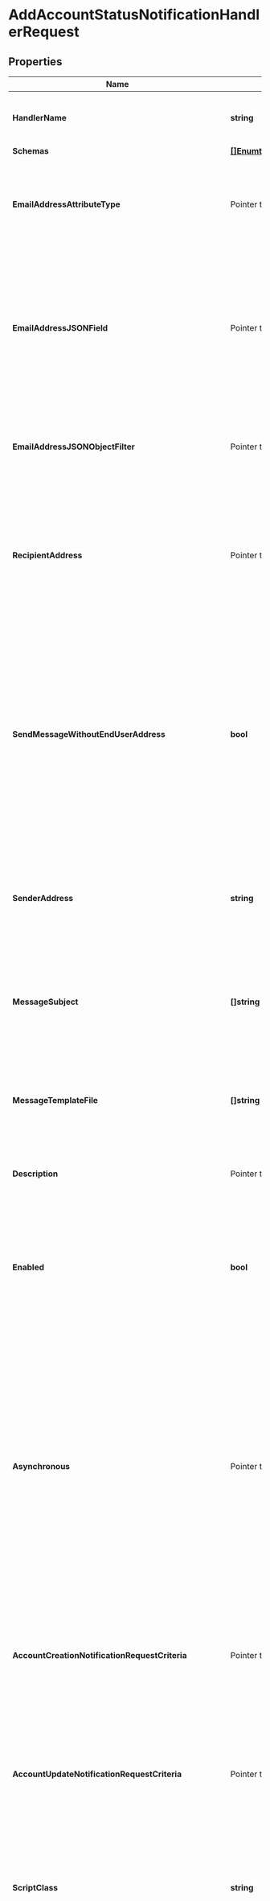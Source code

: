 # AddAccountStatusNotificationHandlerRequest

## Properties

Name | Type | Description | Notes
------------ | ------------- | ------------- | -------------
**HandlerName** | **string** | Name of the new Account Status Notification Handler | 
**Schemas** | [**[]EnumthirdPartyAccountStatusNotificationHandlerSchemaUrn**](EnumthirdPartyAccountStatusNotificationHandlerSchemaUrn.md) |  | 
**EmailAddressAttributeType** | Pointer to **[]string** | Specifies which attribute in the user&#39;s entries may be used to obtain the email address when notifying the end user. | [optional] 
**EmailAddressJSONField** | Pointer to **string** | The name of the JSON field whose value is the email address to which the message should be sent. The email address must be contained in a top-level field whose value is a single string. | [optional] 
**EmailAddressJSONObjectFilter** | Pointer to **string** | A JSON object filter that may be used to identify which email address value to use when sending the message. | [optional] 
**RecipientAddress** | Pointer to **[]string** | Specifies an email address to which notification messages are sent, either instead of or in addition to the end user for whom the notification has been generated. | [optional] 
**SendMessageWithoutEndUserAddress** | **bool** | Indicates whether an email notification message should be generated and sent to the set of notification recipients even if the user entry does not contain any values for any of the email address attributes (that is, in cases when it is not possible to notify the end user). | 
**SenderAddress** | **string** | Specifies the email address from which the message is sent. Note that this does not necessarily have to be a legitimate email address. | 
**MessageSubject** | **[]string** | Specifies the subject that should be used for email messages generated by this account status notification handler. | 
**MessageTemplateFile** | **[]string** | Specifies the path to the file containing the message template to generate the email notification messages. | 
**Description** | Pointer to **string** | A description for this Account Status Notification Handler | [optional] 
**Enabled** | **bool** | Indicates whether the Account Status Notification Handler is enabled. Only enabled handlers are invoked whenever a related event occurs in the server. | 
**Asynchronous** | Pointer to **bool** | Indicates whether the server should attempt to invoke this Account Status Notification Handler in a background thread so that any potentially-expensive processing (e.g., performing network communication to deliver a message) will not delay processing for the operation that triggered the notification. | [optional] 
**AccountCreationNotificationRequestCriteria** | Pointer to **string** | A request criteria object that identifies which add requests should result in account creation notifications for this handler. | [optional] 
**AccountUpdateNotificationRequestCriteria** | Pointer to **string** | A request criteria object that identifies which modify and modify DN requests should result in account update notifications for this handler. | [optional] 
**ScriptClass** | **string** | The fully-qualified name of the Groovy class providing the logic for the Groovy Scripted Account Status Notification Handler. | 
**ScriptArgument** | Pointer to **[]string** | The set of arguments used to customize the behavior for the Scripted Account Status Notification Handler. Each configuration property should be given in the form &#39;name&#x3D;value&#39;. | [optional] 
**AccountStatusNotificationType** | [**[]EnumaccountStatusNotificationHandlerAccountStatusNotificationTypeProp**](EnumaccountStatusNotificationHandlerAccountStatusNotificationTypeProp.md) |  | 
**AccountTemporarilyFailureLockedMessageTemplate** | Pointer to **string** | The path to a file containing the template to use to generate the email message to send in the event that an account becomes temporarily locked as a result of too many authentication failures. | [optional] 
**AccountPermanentlyFailureLockedMessageTemplate** | Pointer to **string** | The path to a file containing the template to use to generate the email message to send in the event that an account becomes permanently locked as a result of too many authentication failures. | [optional] 
**AccountIdleLockedMessageTemplate** | Pointer to **string** | The path to a file containing the template to use to generate the email message to send in the event that authentication attempt fails because it has been too long since the user last successfully authenticated. | [optional] 
**AccountResetLockedMessageTemplate** | Pointer to **string** | The path to a file containing the template to use to generate the email message to send in the event that authentication attempt fails because the user failed to choose a new password in a timely manner after an administrative reset. | [optional] 
**AccountUnlockedMessageTemplate** | Pointer to **string** | The path to a file containing the template to use to generate the email message to send in the event that a user&#39;s account has been unlocked (e.g., by an administrative password reset). | [optional] 
**AccountDisabledMessageTemplate** | Pointer to **string** | The path to a file containing the template to use to generate the email message to send in the event that a user&#39;s account is disabled by an administrator. | [optional] 
**AccountEnabledMessageTemplate** | Pointer to **string** | The path to a file containing the template to use to generate the email message to send in the event that a user&#39;s account is enabled by an administrator. | [optional] 
**AccountNotYetActiveMessageTemplate** | Pointer to **string** | The path to a file containing the template to use to generate the email message to send in the event that an authentication attempt fails because the account has an activation time that is in the future. | [optional] 
**AccountExpiredMessageTemplate** | Pointer to **string** | The path to a file containing the template to use to generate the email message to send in the event that an authentication attempt fails because the account has an expiration time that is in the past. | [optional] 
**PasswordExpiredMessageTemplate** | Pointer to **string** | The path to a file containing the template to use to generate the email message to send in the event that an authentication attempt fails because the account has an expired password. | [optional] 
**PasswordExpiringMessageTemplate** | Pointer to **string** | The path to a file containing the template to use to generate the email message to send in the event that an authentication attempt succeeds, but the user&#39;s password is about to expire. This notification will only be generated the first time the user authenticates within the window of time that the server should warn about an upcoming password expiration. | [optional] 
**PasswordResetMessageTemplate** | Pointer to **string** | The path to a file containing the template to use to generate the email message to send in the event that a user&#39;s password has been reset by an administrator. | [optional] 
**PasswordChangedMessageTemplate** | Pointer to **string** | The path to a file containing the template to use to generate the email message to send in the event that a user changes their own password. | [optional] 
**AccountCreatedMessageTemplate** | Pointer to **string** | The path to a file containing the template to use to generate the email message to send in the event that a new account is created in an add request that matches the criteria provided in the account-creation-notification-request-criteria property. | [optional] 
**AccountUpdatedMessageTemplate** | Pointer to **string** | The path to a file containing the template to use to generate the email message to send in the event that an existing account is updated with a modify or modify DN operation that matches the criteria provided in the account-update-notification-request-criteria property. | [optional] 
**BindPasswordFailedValidationMessageTemplate** | Pointer to **string** | The path to a file containing the template to use to generate the email message to send in the event that a user authenticated with a password that failed to satisfy the criteria for one or more of the configured password validators. | [optional] 
**MustChangePasswordMessageTemplate** | Pointer to **string** | The path to a file containing the template to use to generate the email message to send in the event that a user successfully authenticates to the server but will be required to choose a new password before they will be allowed to perform any other operations. | [optional] 
**ExtensionClass** | **string** | The fully-qualified name of the Java class providing the logic for the Third Party Account Status Notification Handler. | 
**ExtensionArgument** | Pointer to **[]string** | The set of arguments used to customize the behavior for the Third Party Account Status Notification Handler. Each configuration property should be given in the form &#39;name&#x3D;value&#39;. | [optional] 

## Methods

### NewAddAccountStatusNotificationHandlerRequest

`func NewAddAccountStatusNotificationHandlerRequest(handlerName string, schemas []EnumthirdPartyAccountStatusNotificationHandlerSchemaUrn, sendMessageWithoutEndUserAddress bool, senderAddress string, messageSubject []string, messageTemplateFile []string, enabled bool, scriptClass string, accountStatusNotificationType []EnumaccountStatusNotificationHandlerAccountStatusNotificationTypeProp, extensionClass string, ) *AddAccountStatusNotificationHandlerRequest`

NewAddAccountStatusNotificationHandlerRequest instantiates a new AddAccountStatusNotificationHandlerRequest object
This constructor will assign default values to properties that have it defined,
and makes sure properties required by API are set, but the set of arguments
will change when the set of required properties is changed

### NewAddAccountStatusNotificationHandlerRequestWithDefaults

`func NewAddAccountStatusNotificationHandlerRequestWithDefaults() *AddAccountStatusNotificationHandlerRequest`

NewAddAccountStatusNotificationHandlerRequestWithDefaults instantiates a new AddAccountStatusNotificationHandlerRequest object
This constructor will only assign default values to properties that have it defined,
but it doesn't guarantee that properties required by API are set

### GetHandlerName

`func (o *AddAccountStatusNotificationHandlerRequest) GetHandlerName() string`

GetHandlerName returns the HandlerName field if non-nil, zero value otherwise.

### GetHandlerNameOk

`func (o *AddAccountStatusNotificationHandlerRequest) GetHandlerNameOk() (*string, bool)`

GetHandlerNameOk returns a tuple with the HandlerName field if it's non-nil, zero value otherwise
and a boolean to check if the value has been set.

### SetHandlerName

`func (o *AddAccountStatusNotificationHandlerRequest) SetHandlerName(v string)`

SetHandlerName sets HandlerName field to given value.


### GetSchemas

`func (o *AddAccountStatusNotificationHandlerRequest) GetSchemas() []EnumthirdPartyAccountStatusNotificationHandlerSchemaUrn`

GetSchemas returns the Schemas field if non-nil, zero value otherwise.

### GetSchemasOk

`func (o *AddAccountStatusNotificationHandlerRequest) GetSchemasOk() (*[]EnumthirdPartyAccountStatusNotificationHandlerSchemaUrn, bool)`

GetSchemasOk returns a tuple with the Schemas field if it's non-nil, zero value otherwise
and a boolean to check if the value has been set.

### SetSchemas

`func (o *AddAccountStatusNotificationHandlerRequest) SetSchemas(v []EnumthirdPartyAccountStatusNotificationHandlerSchemaUrn)`

SetSchemas sets Schemas field to given value.


### GetEmailAddressAttributeType

`func (o *AddAccountStatusNotificationHandlerRequest) GetEmailAddressAttributeType() []string`

GetEmailAddressAttributeType returns the EmailAddressAttributeType field if non-nil, zero value otherwise.

### GetEmailAddressAttributeTypeOk

`func (o *AddAccountStatusNotificationHandlerRequest) GetEmailAddressAttributeTypeOk() (*[]string, bool)`

GetEmailAddressAttributeTypeOk returns a tuple with the EmailAddressAttributeType field if it's non-nil, zero value otherwise
and a boolean to check if the value has been set.

### SetEmailAddressAttributeType

`func (o *AddAccountStatusNotificationHandlerRequest) SetEmailAddressAttributeType(v []string)`

SetEmailAddressAttributeType sets EmailAddressAttributeType field to given value.

### HasEmailAddressAttributeType

`func (o *AddAccountStatusNotificationHandlerRequest) HasEmailAddressAttributeType() bool`

HasEmailAddressAttributeType returns a boolean if a field has been set.

### GetEmailAddressJSONField

`func (o *AddAccountStatusNotificationHandlerRequest) GetEmailAddressJSONField() string`

GetEmailAddressJSONField returns the EmailAddressJSONField field if non-nil, zero value otherwise.

### GetEmailAddressJSONFieldOk

`func (o *AddAccountStatusNotificationHandlerRequest) GetEmailAddressJSONFieldOk() (*string, bool)`

GetEmailAddressJSONFieldOk returns a tuple with the EmailAddressJSONField field if it's non-nil, zero value otherwise
and a boolean to check if the value has been set.

### SetEmailAddressJSONField

`func (o *AddAccountStatusNotificationHandlerRequest) SetEmailAddressJSONField(v string)`

SetEmailAddressJSONField sets EmailAddressJSONField field to given value.

### HasEmailAddressJSONField

`func (o *AddAccountStatusNotificationHandlerRequest) HasEmailAddressJSONField() bool`

HasEmailAddressJSONField returns a boolean if a field has been set.

### GetEmailAddressJSONObjectFilter

`func (o *AddAccountStatusNotificationHandlerRequest) GetEmailAddressJSONObjectFilter() string`

GetEmailAddressJSONObjectFilter returns the EmailAddressJSONObjectFilter field if non-nil, zero value otherwise.

### GetEmailAddressJSONObjectFilterOk

`func (o *AddAccountStatusNotificationHandlerRequest) GetEmailAddressJSONObjectFilterOk() (*string, bool)`

GetEmailAddressJSONObjectFilterOk returns a tuple with the EmailAddressJSONObjectFilter field if it's non-nil, zero value otherwise
and a boolean to check if the value has been set.

### SetEmailAddressJSONObjectFilter

`func (o *AddAccountStatusNotificationHandlerRequest) SetEmailAddressJSONObjectFilter(v string)`

SetEmailAddressJSONObjectFilter sets EmailAddressJSONObjectFilter field to given value.

### HasEmailAddressJSONObjectFilter

`func (o *AddAccountStatusNotificationHandlerRequest) HasEmailAddressJSONObjectFilter() bool`

HasEmailAddressJSONObjectFilter returns a boolean if a field has been set.

### GetRecipientAddress

`func (o *AddAccountStatusNotificationHandlerRequest) GetRecipientAddress() []string`

GetRecipientAddress returns the RecipientAddress field if non-nil, zero value otherwise.

### GetRecipientAddressOk

`func (o *AddAccountStatusNotificationHandlerRequest) GetRecipientAddressOk() (*[]string, bool)`

GetRecipientAddressOk returns a tuple with the RecipientAddress field if it's non-nil, zero value otherwise
and a boolean to check if the value has been set.

### SetRecipientAddress

`func (o *AddAccountStatusNotificationHandlerRequest) SetRecipientAddress(v []string)`

SetRecipientAddress sets RecipientAddress field to given value.

### HasRecipientAddress

`func (o *AddAccountStatusNotificationHandlerRequest) HasRecipientAddress() bool`

HasRecipientAddress returns a boolean if a field has been set.

### GetSendMessageWithoutEndUserAddress

`func (o *AddAccountStatusNotificationHandlerRequest) GetSendMessageWithoutEndUserAddress() bool`

GetSendMessageWithoutEndUserAddress returns the SendMessageWithoutEndUserAddress field if non-nil, zero value otherwise.

### GetSendMessageWithoutEndUserAddressOk

`func (o *AddAccountStatusNotificationHandlerRequest) GetSendMessageWithoutEndUserAddressOk() (*bool, bool)`

GetSendMessageWithoutEndUserAddressOk returns a tuple with the SendMessageWithoutEndUserAddress field if it's non-nil, zero value otherwise
and a boolean to check if the value has been set.

### SetSendMessageWithoutEndUserAddress

`func (o *AddAccountStatusNotificationHandlerRequest) SetSendMessageWithoutEndUserAddress(v bool)`

SetSendMessageWithoutEndUserAddress sets SendMessageWithoutEndUserAddress field to given value.


### GetSenderAddress

`func (o *AddAccountStatusNotificationHandlerRequest) GetSenderAddress() string`

GetSenderAddress returns the SenderAddress field if non-nil, zero value otherwise.

### GetSenderAddressOk

`func (o *AddAccountStatusNotificationHandlerRequest) GetSenderAddressOk() (*string, bool)`

GetSenderAddressOk returns a tuple with the SenderAddress field if it's non-nil, zero value otherwise
and a boolean to check if the value has been set.

### SetSenderAddress

`func (o *AddAccountStatusNotificationHandlerRequest) SetSenderAddress(v string)`

SetSenderAddress sets SenderAddress field to given value.


### GetMessageSubject

`func (o *AddAccountStatusNotificationHandlerRequest) GetMessageSubject() []string`

GetMessageSubject returns the MessageSubject field if non-nil, zero value otherwise.

### GetMessageSubjectOk

`func (o *AddAccountStatusNotificationHandlerRequest) GetMessageSubjectOk() (*[]string, bool)`

GetMessageSubjectOk returns a tuple with the MessageSubject field if it's non-nil, zero value otherwise
and a boolean to check if the value has been set.

### SetMessageSubject

`func (o *AddAccountStatusNotificationHandlerRequest) SetMessageSubject(v []string)`

SetMessageSubject sets MessageSubject field to given value.


### GetMessageTemplateFile

`func (o *AddAccountStatusNotificationHandlerRequest) GetMessageTemplateFile() []string`

GetMessageTemplateFile returns the MessageTemplateFile field if non-nil, zero value otherwise.

### GetMessageTemplateFileOk

`func (o *AddAccountStatusNotificationHandlerRequest) GetMessageTemplateFileOk() (*[]string, bool)`

GetMessageTemplateFileOk returns a tuple with the MessageTemplateFile field if it's non-nil, zero value otherwise
and a boolean to check if the value has been set.

### SetMessageTemplateFile

`func (o *AddAccountStatusNotificationHandlerRequest) SetMessageTemplateFile(v []string)`

SetMessageTemplateFile sets MessageTemplateFile field to given value.


### GetDescription

`func (o *AddAccountStatusNotificationHandlerRequest) GetDescription() string`

GetDescription returns the Description field if non-nil, zero value otherwise.

### GetDescriptionOk

`func (o *AddAccountStatusNotificationHandlerRequest) GetDescriptionOk() (*string, bool)`

GetDescriptionOk returns a tuple with the Description field if it's non-nil, zero value otherwise
and a boolean to check if the value has been set.

### SetDescription

`func (o *AddAccountStatusNotificationHandlerRequest) SetDescription(v string)`

SetDescription sets Description field to given value.

### HasDescription

`func (o *AddAccountStatusNotificationHandlerRequest) HasDescription() bool`

HasDescription returns a boolean if a field has been set.

### GetEnabled

`func (o *AddAccountStatusNotificationHandlerRequest) GetEnabled() bool`

GetEnabled returns the Enabled field if non-nil, zero value otherwise.

### GetEnabledOk

`func (o *AddAccountStatusNotificationHandlerRequest) GetEnabledOk() (*bool, bool)`

GetEnabledOk returns a tuple with the Enabled field if it's non-nil, zero value otherwise
and a boolean to check if the value has been set.

### SetEnabled

`func (o *AddAccountStatusNotificationHandlerRequest) SetEnabled(v bool)`

SetEnabled sets Enabled field to given value.


### GetAsynchronous

`func (o *AddAccountStatusNotificationHandlerRequest) GetAsynchronous() bool`

GetAsynchronous returns the Asynchronous field if non-nil, zero value otherwise.

### GetAsynchronousOk

`func (o *AddAccountStatusNotificationHandlerRequest) GetAsynchronousOk() (*bool, bool)`

GetAsynchronousOk returns a tuple with the Asynchronous field if it's non-nil, zero value otherwise
and a boolean to check if the value has been set.

### SetAsynchronous

`func (o *AddAccountStatusNotificationHandlerRequest) SetAsynchronous(v bool)`

SetAsynchronous sets Asynchronous field to given value.

### HasAsynchronous

`func (o *AddAccountStatusNotificationHandlerRequest) HasAsynchronous() bool`

HasAsynchronous returns a boolean if a field has been set.

### GetAccountCreationNotificationRequestCriteria

`func (o *AddAccountStatusNotificationHandlerRequest) GetAccountCreationNotificationRequestCriteria() string`

GetAccountCreationNotificationRequestCriteria returns the AccountCreationNotificationRequestCriteria field if non-nil, zero value otherwise.

### GetAccountCreationNotificationRequestCriteriaOk

`func (o *AddAccountStatusNotificationHandlerRequest) GetAccountCreationNotificationRequestCriteriaOk() (*string, bool)`

GetAccountCreationNotificationRequestCriteriaOk returns a tuple with the AccountCreationNotificationRequestCriteria field if it's non-nil, zero value otherwise
and a boolean to check if the value has been set.

### SetAccountCreationNotificationRequestCriteria

`func (o *AddAccountStatusNotificationHandlerRequest) SetAccountCreationNotificationRequestCriteria(v string)`

SetAccountCreationNotificationRequestCriteria sets AccountCreationNotificationRequestCriteria field to given value.

### HasAccountCreationNotificationRequestCriteria

`func (o *AddAccountStatusNotificationHandlerRequest) HasAccountCreationNotificationRequestCriteria() bool`

HasAccountCreationNotificationRequestCriteria returns a boolean if a field has been set.

### GetAccountUpdateNotificationRequestCriteria

`func (o *AddAccountStatusNotificationHandlerRequest) GetAccountUpdateNotificationRequestCriteria() string`

GetAccountUpdateNotificationRequestCriteria returns the AccountUpdateNotificationRequestCriteria field if non-nil, zero value otherwise.

### GetAccountUpdateNotificationRequestCriteriaOk

`func (o *AddAccountStatusNotificationHandlerRequest) GetAccountUpdateNotificationRequestCriteriaOk() (*string, bool)`

GetAccountUpdateNotificationRequestCriteriaOk returns a tuple with the AccountUpdateNotificationRequestCriteria field if it's non-nil, zero value otherwise
and a boolean to check if the value has been set.

### SetAccountUpdateNotificationRequestCriteria

`func (o *AddAccountStatusNotificationHandlerRequest) SetAccountUpdateNotificationRequestCriteria(v string)`

SetAccountUpdateNotificationRequestCriteria sets AccountUpdateNotificationRequestCriteria field to given value.

### HasAccountUpdateNotificationRequestCriteria

`func (o *AddAccountStatusNotificationHandlerRequest) HasAccountUpdateNotificationRequestCriteria() bool`

HasAccountUpdateNotificationRequestCriteria returns a boolean if a field has been set.

### GetScriptClass

`func (o *AddAccountStatusNotificationHandlerRequest) GetScriptClass() string`

GetScriptClass returns the ScriptClass field if non-nil, zero value otherwise.

### GetScriptClassOk

`func (o *AddAccountStatusNotificationHandlerRequest) GetScriptClassOk() (*string, bool)`

GetScriptClassOk returns a tuple with the ScriptClass field if it's non-nil, zero value otherwise
and a boolean to check if the value has been set.

### SetScriptClass

`func (o *AddAccountStatusNotificationHandlerRequest) SetScriptClass(v string)`

SetScriptClass sets ScriptClass field to given value.


### GetScriptArgument

`func (o *AddAccountStatusNotificationHandlerRequest) GetScriptArgument() []string`

GetScriptArgument returns the ScriptArgument field if non-nil, zero value otherwise.

### GetScriptArgumentOk

`func (o *AddAccountStatusNotificationHandlerRequest) GetScriptArgumentOk() (*[]string, bool)`

GetScriptArgumentOk returns a tuple with the ScriptArgument field if it's non-nil, zero value otherwise
and a boolean to check if the value has been set.

### SetScriptArgument

`func (o *AddAccountStatusNotificationHandlerRequest) SetScriptArgument(v []string)`

SetScriptArgument sets ScriptArgument field to given value.

### HasScriptArgument

`func (o *AddAccountStatusNotificationHandlerRequest) HasScriptArgument() bool`

HasScriptArgument returns a boolean if a field has been set.

### GetAccountStatusNotificationType

`func (o *AddAccountStatusNotificationHandlerRequest) GetAccountStatusNotificationType() []EnumaccountStatusNotificationHandlerAccountStatusNotificationTypeProp`

GetAccountStatusNotificationType returns the AccountStatusNotificationType field if non-nil, zero value otherwise.

### GetAccountStatusNotificationTypeOk

`func (o *AddAccountStatusNotificationHandlerRequest) GetAccountStatusNotificationTypeOk() (*[]EnumaccountStatusNotificationHandlerAccountStatusNotificationTypeProp, bool)`

GetAccountStatusNotificationTypeOk returns a tuple with the AccountStatusNotificationType field if it's non-nil, zero value otherwise
and a boolean to check if the value has been set.

### SetAccountStatusNotificationType

`func (o *AddAccountStatusNotificationHandlerRequest) SetAccountStatusNotificationType(v []EnumaccountStatusNotificationHandlerAccountStatusNotificationTypeProp)`

SetAccountStatusNotificationType sets AccountStatusNotificationType field to given value.


### GetAccountTemporarilyFailureLockedMessageTemplate

`func (o *AddAccountStatusNotificationHandlerRequest) GetAccountTemporarilyFailureLockedMessageTemplate() string`

GetAccountTemporarilyFailureLockedMessageTemplate returns the AccountTemporarilyFailureLockedMessageTemplate field if non-nil, zero value otherwise.

### GetAccountTemporarilyFailureLockedMessageTemplateOk

`func (o *AddAccountStatusNotificationHandlerRequest) GetAccountTemporarilyFailureLockedMessageTemplateOk() (*string, bool)`

GetAccountTemporarilyFailureLockedMessageTemplateOk returns a tuple with the AccountTemporarilyFailureLockedMessageTemplate field if it's non-nil, zero value otherwise
and a boolean to check if the value has been set.

### SetAccountTemporarilyFailureLockedMessageTemplate

`func (o *AddAccountStatusNotificationHandlerRequest) SetAccountTemporarilyFailureLockedMessageTemplate(v string)`

SetAccountTemporarilyFailureLockedMessageTemplate sets AccountTemporarilyFailureLockedMessageTemplate field to given value.

### HasAccountTemporarilyFailureLockedMessageTemplate

`func (o *AddAccountStatusNotificationHandlerRequest) HasAccountTemporarilyFailureLockedMessageTemplate() bool`

HasAccountTemporarilyFailureLockedMessageTemplate returns a boolean if a field has been set.

### GetAccountPermanentlyFailureLockedMessageTemplate

`func (o *AddAccountStatusNotificationHandlerRequest) GetAccountPermanentlyFailureLockedMessageTemplate() string`

GetAccountPermanentlyFailureLockedMessageTemplate returns the AccountPermanentlyFailureLockedMessageTemplate field if non-nil, zero value otherwise.

### GetAccountPermanentlyFailureLockedMessageTemplateOk

`func (o *AddAccountStatusNotificationHandlerRequest) GetAccountPermanentlyFailureLockedMessageTemplateOk() (*string, bool)`

GetAccountPermanentlyFailureLockedMessageTemplateOk returns a tuple with the AccountPermanentlyFailureLockedMessageTemplate field if it's non-nil, zero value otherwise
and a boolean to check if the value has been set.

### SetAccountPermanentlyFailureLockedMessageTemplate

`func (o *AddAccountStatusNotificationHandlerRequest) SetAccountPermanentlyFailureLockedMessageTemplate(v string)`

SetAccountPermanentlyFailureLockedMessageTemplate sets AccountPermanentlyFailureLockedMessageTemplate field to given value.

### HasAccountPermanentlyFailureLockedMessageTemplate

`func (o *AddAccountStatusNotificationHandlerRequest) HasAccountPermanentlyFailureLockedMessageTemplate() bool`

HasAccountPermanentlyFailureLockedMessageTemplate returns a boolean if a field has been set.

### GetAccountIdleLockedMessageTemplate

`func (o *AddAccountStatusNotificationHandlerRequest) GetAccountIdleLockedMessageTemplate() string`

GetAccountIdleLockedMessageTemplate returns the AccountIdleLockedMessageTemplate field if non-nil, zero value otherwise.

### GetAccountIdleLockedMessageTemplateOk

`func (o *AddAccountStatusNotificationHandlerRequest) GetAccountIdleLockedMessageTemplateOk() (*string, bool)`

GetAccountIdleLockedMessageTemplateOk returns a tuple with the AccountIdleLockedMessageTemplate field if it's non-nil, zero value otherwise
and a boolean to check if the value has been set.

### SetAccountIdleLockedMessageTemplate

`func (o *AddAccountStatusNotificationHandlerRequest) SetAccountIdleLockedMessageTemplate(v string)`

SetAccountIdleLockedMessageTemplate sets AccountIdleLockedMessageTemplate field to given value.

### HasAccountIdleLockedMessageTemplate

`func (o *AddAccountStatusNotificationHandlerRequest) HasAccountIdleLockedMessageTemplate() bool`

HasAccountIdleLockedMessageTemplate returns a boolean if a field has been set.

### GetAccountResetLockedMessageTemplate

`func (o *AddAccountStatusNotificationHandlerRequest) GetAccountResetLockedMessageTemplate() string`

GetAccountResetLockedMessageTemplate returns the AccountResetLockedMessageTemplate field if non-nil, zero value otherwise.

### GetAccountResetLockedMessageTemplateOk

`func (o *AddAccountStatusNotificationHandlerRequest) GetAccountResetLockedMessageTemplateOk() (*string, bool)`

GetAccountResetLockedMessageTemplateOk returns a tuple with the AccountResetLockedMessageTemplate field if it's non-nil, zero value otherwise
and a boolean to check if the value has been set.

### SetAccountResetLockedMessageTemplate

`func (o *AddAccountStatusNotificationHandlerRequest) SetAccountResetLockedMessageTemplate(v string)`

SetAccountResetLockedMessageTemplate sets AccountResetLockedMessageTemplate field to given value.

### HasAccountResetLockedMessageTemplate

`func (o *AddAccountStatusNotificationHandlerRequest) HasAccountResetLockedMessageTemplate() bool`

HasAccountResetLockedMessageTemplate returns a boolean if a field has been set.

### GetAccountUnlockedMessageTemplate

`func (o *AddAccountStatusNotificationHandlerRequest) GetAccountUnlockedMessageTemplate() string`

GetAccountUnlockedMessageTemplate returns the AccountUnlockedMessageTemplate field if non-nil, zero value otherwise.

### GetAccountUnlockedMessageTemplateOk

`func (o *AddAccountStatusNotificationHandlerRequest) GetAccountUnlockedMessageTemplateOk() (*string, bool)`

GetAccountUnlockedMessageTemplateOk returns a tuple with the AccountUnlockedMessageTemplate field if it's non-nil, zero value otherwise
and a boolean to check if the value has been set.

### SetAccountUnlockedMessageTemplate

`func (o *AddAccountStatusNotificationHandlerRequest) SetAccountUnlockedMessageTemplate(v string)`

SetAccountUnlockedMessageTemplate sets AccountUnlockedMessageTemplate field to given value.

### HasAccountUnlockedMessageTemplate

`func (o *AddAccountStatusNotificationHandlerRequest) HasAccountUnlockedMessageTemplate() bool`

HasAccountUnlockedMessageTemplate returns a boolean if a field has been set.

### GetAccountDisabledMessageTemplate

`func (o *AddAccountStatusNotificationHandlerRequest) GetAccountDisabledMessageTemplate() string`

GetAccountDisabledMessageTemplate returns the AccountDisabledMessageTemplate field if non-nil, zero value otherwise.

### GetAccountDisabledMessageTemplateOk

`func (o *AddAccountStatusNotificationHandlerRequest) GetAccountDisabledMessageTemplateOk() (*string, bool)`

GetAccountDisabledMessageTemplateOk returns a tuple with the AccountDisabledMessageTemplate field if it's non-nil, zero value otherwise
and a boolean to check if the value has been set.

### SetAccountDisabledMessageTemplate

`func (o *AddAccountStatusNotificationHandlerRequest) SetAccountDisabledMessageTemplate(v string)`

SetAccountDisabledMessageTemplate sets AccountDisabledMessageTemplate field to given value.

### HasAccountDisabledMessageTemplate

`func (o *AddAccountStatusNotificationHandlerRequest) HasAccountDisabledMessageTemplate() bool`

HasAccountDisabledMessageTemplate returns a boolean if a field has been set.

### GetAccountEnabledMessageTemplate

`func (o *AddAccountStatusNotificationHandlerRequest) GetAccountEnabledMessageTemplate() string`

GetAccountEnabledMessageTemplate returns the AccountEnabledMessageTemplate field if non-nil, zero value otherwise.

### GetAccountEnabledMessageTemplateOk

`func (o *AddAccountStatusNotificationHandlerRequest) GetAccountEnabledMessageTemplateOk() (*string, bool)`

GetAccountEnabledMessageTemplateOk returns a tuple with the AccountEnabledMessageTemplate field if it's non-nil, zero value otherwise
and a boolean to check if the value has been set.

### SetAccountEnabledMessageTemplate

`func (o *AddAccountStatusNotificationHandlerRequest) SetAccountEnabledMessageTemplate(v string)`

SetAccountEnabledMessageTemplate sets AccountEnabledMessageTemplate field to given value.

### HasAccountEnabledMessageTemplate

`func (o *AddAccountStatusNotificationHandlerRequest) HasAccountEnabledMessageTemplate() bool`

HasAccountEnabledMessageTemplate returns a boolean if a field has been set.

### GetAccountNotYetActiveMessageTemplate

`func (o *AddAccountStatusNotificationHandlerRequest) GetAccountNotYetActiveMessageTemplate() string`

GetAccountNotYetActiveMessageTemplate returns the AccountNotYetActiveMessageTemplate field if non-nil, zero value otherwise.

### GetAccountNotYetActiveMessageTemplateOk

`func (o *AddAccountStatusNotificationHandlerRequest) GetAccountNotYetActiveMessageTemplateOk() (*string, bool)`

GetAccountNotYetActiveMessageTemplateOk returns a tuple with the AccountNotYetActiveMessageTemplate field if it's non-nil, zero value otherwise
and a boolean to check if the value has been set.

### SetAccountNotYetActiveMessageTemplate

`func (o *AddAccountStatusNotificationHandlerRequest) SetAccountNotYetActiveMessageTemplate(v string)`

SetAccountNotYetActiveMessageTemplate sets AccountNotYetActiveMessageTemplate field to given value.

### HasAccountNotYetActiveMessageTemplate

`func (o *AddAccountStatusNotificationHandlerRequest) HasAccountNotYetActiveMessageTemplate() bool`

HasAccountNotYetActiveMessageTemplate returns a boolean if a field has been set.

### GetAccountExpiredMessageTemplate

`func (o *AddAccountStatusNotificationHandlerRequest) GetAccountExpiredMessageTemplate() string`

GetAccountExpiredMessageTemplate returns the AccountExpiredMessageTemplate field if non-nil, zero value otherwise.

### GetAccountExpiredMessageTemplateOk

`func (o *AddAccountStatusNotificationHandlerRequest) GetAccountExpiredMessageTemplateOk() (*string, bool)`

GetAccountExpiredMessageTemplateOk returns a tuple with the AccountExpiredMessageTemplate field if it's non-nil, zero value otherwise
and a boolean to check if the value has been set.

### SetAccountExpiredMessageTemplate

`func (o *AddAccountStatusNotificationHandlerRequest) SetAccountExpiredMessageTemplate(v string)`

SetAccountExpiredMessageTemplate sets AccountExpiredMessageTemplate field to given value.

### HasAccountExpiredMessageTemplate

`func (o *AddAccountStatusNotificationHandlerRequest) HasAccountExpiredMessageTemplate() bool`

HasAccountExpiredMessageTemplate returns a boolean if a field has been set.

### GetPasswordExpiredMessageTemplate

`func (o *AddAccountStatusNotificationHandlerRequest) GetPasswordExpiredMessageTemplate() string`

GetPasswordExpiredMessageTemplate returns the PasswordExpiredMessageTemplate field if non-nil, zero value otherwise.

### GetPasswordExpiredMessageTemplateOk

`func (o *AddAccountStatusNotificationHandlerRequest) GetPasswordExpiredMessageTemplateOk() (*string, bool)`

GetPasswordExpiredMessageTemplateOk returns a tuple with the PasswordExpiredMessageTemplate field if it's non-nil, zero value otherwise
and a boolean to check if the value has been set.

### SetPasswordExpiredMessageTemplate

`func (o *AddAccountStatusNotificationHandlerRequest) SetPasswordExpiredMessageTemplate(v string)`

SetPasswordExpiredMessageTemplate sets PasswordExpiredMessageTemplate field to given value.

### HasPasswordExpiredMessageTemplate

`func (o *AddAccountStatusNotificationHandlerRequest) HasPasswordExpiredMessageTemplate() bool`

HasPasswordExpiredMessageTemplate returns a boolean if a field has been set.

### GetPasswordExpiringMessageTemplate

`func (o *AddAccountStatusNotificationHandlerRequest) GetPasswordExpiringMessageTemplate() string`

GetPasswordExpiringMessageTemplate returns the PasswordExpiringMessageTemplate field if non-nil, zero value otherwise.

### GetPasswordExpiringMessageTemplateOk

`func (o *AddAccountStatusNotificationHandlerRequest) GetPasswordExpiringMessageTemplateOk() (*string, bool)`

GetPasswordExpiringMessageTemplateOk returns a tuple with the PasswordExpiringMessageTemplate field if it's non-nil, zero value otherwise
and a boolean to check if the value has been set.

### SetPasswordExpiringMessageTemplate

`func (o *AddAccountStatusNotificationHandlerRequest) SetPasswordExpiringMessageTemplate(v string)`

SetPasswordExpiringMessageTemplate sets PasswordExpiringMessageTemplate field to given value.

### HasPasswordExpiringMessageTemplate

`func (o *AddAccountStatusNotificationHandlerRequest) HasPasswordExpiringMessageTemplate() bool`

HasPasswordExpiringMessageTemplate returns a boolean if a field has been set.

### GetPasswordResetMessageTemplate

`func (o *AddAccountStatusNotificationHandlerRequest) GetPasswordResetMessageTemplate() string`

GetPasswordResetMessageTemplate returns the PasswordResetMessageTemplate field if non-nil, zero value otherwise.

### GetPasswordResetMessageTemplateOk

`func (o *AddAccountStatusNotificationHandlerRequest) GetPasswordResetMessageTemplateOk() (*string, bool)`

GetPasswordResetMessageTemplateOk returns a tuple with the PasswordResetMessageTemplate field if it's non-nil, zero value otherwise
and a boolean to check if the value has been set.

### SetPasswordResetMessageTemplate

`func (o *AddAccountStatusNotificationHandlerRequest) SetPasswordResetMessageTemplate(v string)`

SetPasswordResetMessageTemplate sets PasswordResetMessageTemplate field to given value.

### HasPasswordResetMessageTemplate

`func (o *AddAccountStatusNotificationHandlerRequest) HasPasswordResetMessageTemplate() bool`

HasPasswordResetMessageTemplate returns a boolean if a field has been set.

### GetPasswordChangedMessageTemplate

`func (o *AddAccountStatusNotificationHandlerRequest) GetPasswordChangedMessageTemplate() string`

GetPasswordChangedMessageTemplate returns the PasswordChangedMessageTemplate field if non-nil, zero value otherwise.

### GetPasswordChangedMessageTemplateOk

`func (o *AddAccountStatusNotificationHandlerRequest) GetPasswordChangedMessageTemplateOk() (*string, bool)`

GetPasswordChangedMessageTemplateOk returns a tuple with the PasswordChangedMessageTemplate field if it's non-nil, zero value otherwise
and a boolean to check if the value has been set.

### SetPasswordChangedMessageTemplate

`func (o *AddAccountStatusNotificationHandlerRequest) SetPasswordChangedMessageTemplate(v string)`

SetPasswordChangedMessageTemplate sets PasswordChangedMessageTemplate field to given value.

### HasPasswordChangedMessageTemplate

`func (o *AddAccountStatusNotificationHandlerRequest) HasPasswordChangedMessageTemplate() bool`

HasPasswordChangedMessageTemplate returns a boolean if a field has been set.

### GetAccountCreatedMessageTemplate

`func (o *AddAccountStatusNotificationHandlerRequest) GetAccountCreatedMessageTemplate() string`

GetAccountCreatedMessageTemplate returns the AccountCreatedMessageTemplate field if non-nil, zero value otherwise.

### GetAccountCreatedMessageTemplateOk

`func (o *AddAccountStatusNotificationHandlerRequest) GetAccountCreatedMessageTemplateOk() (*string, bool)`

GetAccountCreatedMessageTemplateOk returns a tuple with the AccountCreatedMessageTemplate field if it's non-nil, zero value otherwise
and a boolean to check if the value has been set.

### SetAccountCreatedMessageTemplate

`func (o *AddAccountStatusNotificationHandlerRequest) SetAccountCreatedMessageTemplate(v string)`

SetAccountCreatedMessageTemplate sets AccountCreatedMessageTemplate field to given value.

### HasAccountCreatedMessageTemplate

`func (o *AddAccountStatusNotificationHandlerRequest) HasAccountCreatedMessageTemplate() bool`

HasAccountCreatedMessageTemplate returns a boolean if a field has been set.

### GetAccountUpdatedMessageTemplate

`func (o *AddAccountStatusNotificationHandlerRequest) GetAccountUpdatedMessageTemplate() string`

GetAccountUpdatedMessageTemplate returns the AccountUpdatedMessageTemplate field if non-nil, zero value otherwise.

### GetAccountUpdatedMessageTemplateOk

`func (o *AddAccountStatusNotificationHandlerRequest) GetAccountUpdatedMessageTemplateOk() (*string, bool)`

GetAccountUpdatedMessageTemplateOk returns a tuple with the AccountUpdatedMessageTemplate field if it's non-nil, zero value otherwise
and a boolean to check if the value has been set.

### SetAccountUpdatedMessageTemplate

`func (o *AddAccountStatusNotificationHandlerRequest) SetAccountUpdatedMessageTemplate(v string)`

SetAccountUpdatedMessageTemplate sets AccountUpdatedMessageTemplate field to given value.

### HasAccountUpdatedMessageTemplate

`func (o *AddAccountStatusNotificationHandlerRequest) HasAccountUpdatedMessageTemplate() bool`

HasAccountUpdatedMessageTemplate returns a boolean if a field has been set.

### GetBindPasswordFailedValidationMessageTemplate

`func (o *AddAccountStatusNotificationHandlerRequest) GetBindPasswordFailedValidationMessageTemplate() string`

GetBindPasswordFailedValidationMessageTemplate returns the BindPasswordFailedValidationMessageTemplate field if non-nil, zero value otherwise.

### GetBindPasswordFailedValidationMessageTemplateOk

`func (o *AddAccountStatusNotificationHandlerRequest) GetBindPasswordFailedValidationMessageTemplateOk() (*string, bool)`

GetBindPasswordFailedValidationMessageTemplateOk returns a tuple with the BindPasswordFailedValidationMessageTemplate field if it's non-nil, zero value otherwise
and a boolean to check if the value has been set.

### SetBindPasswordFailedValidationMessageTemplate

`func (o *AddAccountStatusNotificationHandlerRequest) SetBindPasswordFailedValidationMessageTemplate(v string)`

SetBindPasswordFailedValidationMessageTemplate sets BindPasswordFailedValidationMessageTemplate field to given value.

### HasBindPasswordFailedValidationMessageTemplate

`func (o *AddAccountStatusNotificationHandlerRequest) HasBindPasswordFailedValidationMessageTemplate() bool`

HasBindPasswordFailedValidationMessageTemplate returns a boolean if a field has been set.

### GetMustChangePasswordMessageTemplate

`func (o *AddAccountStatusNotificationHandlerRequest) GetMustChangePasswordMessageTemplate() string`

GetMustChangePasswordMessageTemplate returns the MustChangePasswordMessageTemplate field if non-nil, zero value otherwise.

### GetMustChangePasswordMessageTemplateOk

`func (o *AddAccountStatusNotificationHandlerRequest) GetMustChangePasswordMessageTemplateOk() (*string, bool)`

GetMustChangePasswordMessageTemplateOk returns a tuple with the MustChangePasswordMessageTemplate field if it's non-nil, zero value otherwise
and a boolean to check if the value has been set.

### SetMustChangePasswordMessageTemplate

`func (o *AddAccountStatusNotificationHandlerRequest) SetMustChangePasswordMessageTemplate(v string)`

SetMustChangePasswordMessageTemplate sets MustChangePasswordMessageTemplate field to given value.

### HasMustChangePasswordMessageTemplate

`func (o *AddAccountStatusNotificationHandlerRequest) HasMustChangePasswordMessageTemplate() bool`

HasMustChangePasswordMessageTemplate returns a boolean if a field has been set.

### GetExtensionClass

`func (o *AddAccountStatusNotificationHandlerRequest) GetExtensionClass() string`

GetExtensionClass returns the ExtensionClass field if non-nil, zero value otherwise.

### GetExtensionClassOk

`func (o *AddAccountStatusNotificationHandlerRequest) GetExtensionClassOk() (*string, bool)`

GetExtensionClassOk returns a tuple with the ExtensionClass field if it's non-nil, zero value otherwise
and a boolean to check if the value has been set.

### SetExtensionClass

`func (o *AddAccountStatusNotificationHandlerRequest) SetExtensionClass(v string)`

SetExtensionClass sets ExtensionClass field to given value.


### GetExtensionArgument

`func (o *AddAccountStatusNotificationHandlerRequest) GetExtensionArgument() []string`

GetExtensionArgument returns the ExtensionArgument field if non-nil, zero value otherwise.

### GetExtensionArgumentOk

`func (o *AddAccountStatusNotificationHandlerRequest) GetExtensionArgumentOk() (*[]string, bool)`

GetExtensionArgumentOk returns a tuple with the ExtensionArgument field if it's non-nil, zero value otherwise
and a boolean to check if the value has been set.

### SetExtensionArgument

`func (o *AddAccountStatusNotificationHandlerRequest) SetExtensionArgument(v []string)`

SetExtensionArgument sets ExtensionArgument field to given value.

### HasExtensionArgument

`func (o *AddAccountStatusNotificationHandlerRequest) HasExtensionArgument() bool`

HasExtensionArgument returns a boolean if a field has been set.


[[Back to Model list]](../README.md#documentation-for-models) [[Back to API list]](../README.md#documentation-for-api-endpoints) [[Back to README]](../README.md)


